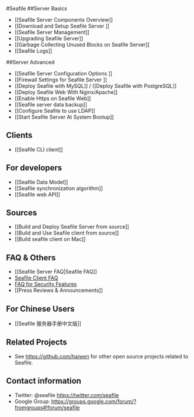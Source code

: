 #Seafile
##Server Basics
* [[Seafile Server Components Overview]]
* [[Download and Setup Seafile Server ]]
* [[Seafile Server Management]]
* [[Upgrading Seafile Server]]
* [[Garbage Collecting Unused Blocks on Seafile Server]]
* [[Seafile Logs]]

##Server Advanced
* [[Seafile Server Configuration Options ]]
* [[Firewall Settings for Seafile Server ]]
* [[Deploy Seafile with MySQL]] / [[Deploy Seafile with PostgreSQL]]
* [[Deploy Seafile Web With Nginx/Apache]]
* [[Enable Https on Seafile Web]]
* [[Seafile server data backup]]
* [[Configure Seafile to use LDAP]]
* [[Start Seafile Server At System Bootup]]

## Clients
* [[Seafile CLI client]]

## For developers
* [[Seafile Data Model]]
* [[Seafile synchronization algorithm]]
* [[Seafile web API]]

## Sources
* [[Build and Deploy Seafile Server from source]]
* [[Build and Use Seafile client from source]]
* [[Build seafile client on Mac]]

## FAQ & Others
* [[Seafile Server FAQ|Seafile FAQ]]
* [Seafile Client FAQ](https://seacloud.cc/group/3/wiki/)
* [FAQ for Security Features](https://seacloud.cc/group/3/wiki/faq-for-security-features/)
* [[Press Reviews & Announcements]]

## For Chinese Users
* [[Seafile 服务器手册中文版]]

## Related Projects
* See https://github.com/haiwen for other open source projects related to Seafile.

## Contact information
* Twitter: @seafile https://twitter.com/seafile
* Google Group: https://groups.google.com/forum/?fromgroups#!forum/seafile